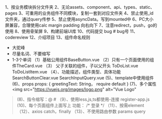 1、按业务模块拆分文件夹
2、无论assets、component、api、types、static、pages
3、可重用的业务组件不同模块，复制一套到对应文件夹
4、禁止使用_id文件夹，通过query传参
5、禁止使用asyncData。写到mounted中
6、PC大小屏兼容，合理使用calc  margin padding 向右向下
7、注意redirect，push，go的使用
8、使用骨架屏
9、构建前端UI库
10、代码提交 bug # bug号
11、codereview
12、介绍项目
13、组件命名规则

* 大驼峰
* 尽量名词、不要缩写
* 1-3个单词
  （1）基础公用组件BaseButton.vue
  （2）只有一个页面使用的组件TheCard.vue
  （3） 父子关联的组件，子以父开头
  ToDoList.vue
  ToDoListItem.vue
  （4）、功能描述，组件类型、具体功能
  SearchButtonClear.vue
  SearchInputQuery.vue
  (5)、template中使用组件 <base-button></base-button>
  (6)、props 
  <welcome-message greeting-text="hi"></welcome-message>
  props: {
  greetingText: String，
  require
  default
  }
  (7)、多个属性
  <img
  src="https://vuejs.org/images/logo.png"
  alt="Vue Logo"

>(8)、指令缩写：@ #
>（9）、使用less,js,ts都使用-连接 register-app.js
>(10)、每个页面组件上面写上 功能： /* 登录 */
>（11）、按需element
>（12）、axios catch，finally
>（13）、不使用路由参数
>params
>query